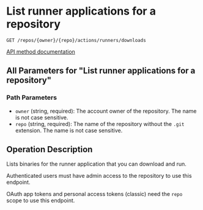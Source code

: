 # List runner applications for a repository

`GET /repos/{owner}/{repo}/actions/runners/downloads`

[API method documentation](https://docs.github.com/rest/actions/self-hosted-runners#list-runner-applications-for-a-repository)

## All Parameters for "List runner applications for a repository"

### Path Parameters

- `owner` (string, required): The account owner of the repository. The name is not case sensitive.
- `repo` (string, required): The name of the repository without the `.git` extension. The name is not case sensitive.

## Operation Description

Lists binaries for the runner application that you can download and run.

Authenticated users must have admin access to the repository to use this endpoint.

OAuth app tokens and personal access tokens (classic) need the `repo` scope to use this endpoint.
